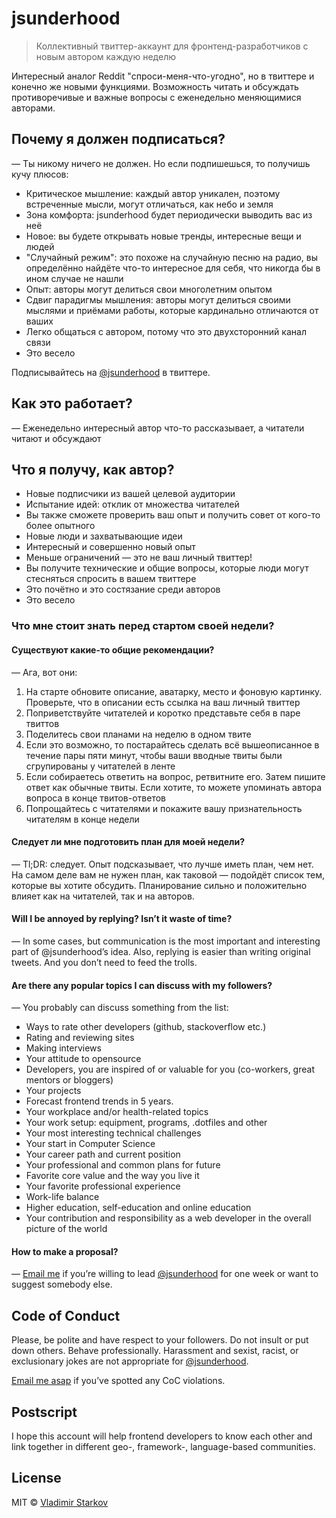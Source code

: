 # jsunderhood

> Коллективный твиттер-аккаунт для фронтенд-разработчиков с новым автором
каждую неделю

Интересный аналог Reddit "спроси-меня-что-угодно", но в твиттере и конечно же
новыми функциями. Возможность читать и обсуждать противоречивые и важные
вопросы с еженедельно меняющимися авторами.

## Почему я должен подписаться?

— Ты никому ничего не должен. Но если подпишешься, то получишь кучу плюсов:

* Критическое мышление: каждый автор уникален, поэтому встреченные мысли,
  могут отличаться, как небо и земля
* Зона комфорта: jsunderhood будет периодически выводить вас из неё
* Новое: вы будете открывать новые тренды, интересные вещи и людей
* "Случайный режим": это похоже на случайную песню на радио, вы определённо
  найдёте что-то интересное для себя, что никогда бы в ином случае не нашли
* Опыт: авторы могут делиться свои многолетним опытом
* Сдвиг парадигмы мышления: авторы могут делиться своими мыслями
  и приёмами работы, которые кардинально отличаются от ваших
* Легко общаться с автором, потому что это двухсторонний канал связи
* Это весело

Подписывайтесь на [@jsunderhood][jsh] в твиттере.

## Как это работает?

— Еженедельно интересный автор что-то рассказывает, а читатели читают
и обсуждают

## Что я получу, как автор?

* Новые подписчики из вашей целевой аудитории
* Испытание идей: отклик от множества читателей
* Вы также сможете проверить ваш опыт и получить совет от кого-то более опытного
* Новые люди и захватывающие идеи
* Интересный и совершенно новый опыт
* Меньше ограничений — это не ваш личный твиттер!
* Вы получите технические и общие вопросы, которые люди могут стесняться
  спросить в вашем твиттере
* Это почётно и это состязание среди авторов
* Это весело

### Что мне стоит знать перед стартом своей недели?

#### Существуют какие-то общие рекомендации?

— Ага, вот они:

1. На старте обновите описание, аватарку, место и фоновую картинку.
   Проверьте, что в описании есть ссылка на ваш личный твиттер
2. Поприветствуйте читателей и коротко представьте себя в паре твиттов
3. Поделитесь свои планами на неделю в одном твите
4. Если это возможно, то постарайтесь сделать всё вышеописанное в течение пары
   пяти минут, чтобы ваши вводные твиты были сгрупированы у читателей в ленте
5. Если собираетесь ответить на вопрос, ретвитните его. Затем пишите ответ
   как обычные твиты. Если хотите, то можете упоминать автора вопроса
	 в конце твитов-ответов
6. Попрощайтесь с читателями и покажите вашу признательность читателям
   в конце недели

#### Следует ли мне подготовить план для моей недели?

— Tl;DR: следует. Опыт подсказывает, что лучше иметь план, чем нет.
На самом деле вам не нужен план, как таковой — подойдёт список тем,
которые вы хотите обсудить. Планирование сильно и положительно влияет
как на читателей, так и на авторов.

#### Will I be annoyed by replying? Isn’t it waste of time?

— In some cases, but communication is the most important and interesting part
of @jsunderhood’s idea. Also, replying is easier than writing original tweets.
And you don’t need to feed the trolls.

#### Are there any popular topics I can discuss with my followers?

— You probably can discuss something from the list:

* Ways to rate other developers (github, stackoverflow etc.)
* Rating and reviewing sites
* Making interviews
* Your attitude to opensource
* Developers, you are inspired of or valuable for you (co-workers,
  great mentors or bloggers)
* Your projects
* Forecast frontend trends in 5 years.
* Your workplace and/or health-related topics
* Your work setup: equipment, programs, .dotfiles and other
* Your most interesting technical challenges
* Your start in Computer Science
* Your career path and current position
* Your professional and common plans for future
* Favorite core value and the way you live it
* Your favorite professional experience
* Work-life balance
* Higher education, self-education and online education
* Your contribution and responsibility as a web developer in the overall
  picture of the world

#### How to make a proposal?

— [Email me][proposal] if you’re willing to lead [@jsunderhood][jsh] for one week
or want to suggest somebody else.

## Code of Conduct

Please, be polite and have respect to your followers. Do not insult
or put down others. Behave professionally. Harassment and sexist, racist,
or exclusionary jokes are not appropriate for [@jsunderhood][jsh].

[Email me asap][coc-violations] if you’ve spotted any CoC violations.

## Postscript

I hope this account will help frontend developers to know each other and link
together in different geo-, framework-, language-based communities.

## License

MIT © [Vladimir Starkov](http://vstarkov.com)

[jsh]: https://twitter.com/jsunderhood
[proposal]: mailto:iamstarkov@gmail.com?subject=Author’s%20proposal%20for%20@jsunderhood
[coc-violations]: mailto:iamstarkov@gmail.com?subject=CoC%20violations%20in%20@jsunderhood
